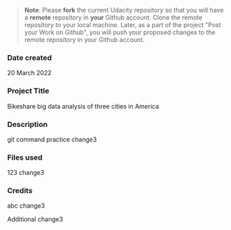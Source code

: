 >**Note**: Please **fork** the current Udacity repository so that you will have a **remote** repository in **your** Github account. Clone the remote repository to your local machine. Later, as a part of the project "Post your Work on Github", you will push your proposed changes to the remote repository in your Github account.

### Date created
20 March 2022

### Project Title
Bikeshare big data analysis of three cities in America

### Description
git command practice change3

### Files used
123 change3

### Credits
abc change3

Additional change3

